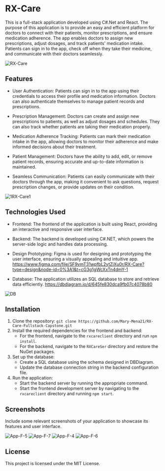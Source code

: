 # RX-Care

This is a full-stack application developed using C#.Net and React. The purpose of this application is to provide an easy and efficient platform for doctors to connect with their patients, monitor prescriptions, and ensure medication adherence. The app enables doctors to assign new prescriptions, adjust dosages, and track patients' medication intake. Patients can sign in to the app, check off when they take their medicine, and communicate with their doctors seamlessly.

![RX-Care](https://github.com/Mary-Mena21/RX-Care-Fullstack-Capstone/assets/85176043/c2ec6dbc-33fe-4d3e-97dc-24f14c933c2e)
## Features

- User Authentication: Patients can sign in to the app using their credentials to access their profile and medication information. Doctors can also authenticate themselves to manage patient records and prescriptions.

- Prescription Management: Doctors can create and assign new prescriptions to patients, as well as adjust dosages and schedules. They can also track whether patients are taking their medication properly.

- Medication Adherence Tracking: Patients can mark their medication intake in the app, allowing doctors to monitor their adherence and make informed decisions about their treatment.

- Patient Management: Doctors have the ability to add, edit, or remove patient records, ensuring accurate and up-to-date information is maintained.

- Seamless Communication: Patients can easily communicate with their doctors through the app, making it convenient to ask questions, request prescription changes, or provide updates on their condition.

![1RX-Care1](https://github.com/Mary-Mena21/RX-Care-Fullstack-Capstone/assets/85176043/60efa84c-891b-476c-b2db-cf220353540d)

## Technologies Used

- Frontend: The frontend of the application is built using React, providing an interactive and responsive user interface.

- Backend: The backend is developed using C#.NET, which powers the server-side logic and handles data processing.

- Design Prototyping: Figma is used for designing and prototyping the user interface, ensuring a visually appealing and intuitive app.
https://www.figma.com/file/SF9vmT31wpfbL2ytZiXu0r/RX-Care?type=design&node-id=0%3A1&t=cG3g1gWcXxTn4dmY-1

- Database: The application utilizes an SQL database to store and retrieve data efficiently.
https://dbdiagram.io/d/645fe830dca9fb07c4078b80

![DB](https://github.com/Mary-Mena21/RX-Care-Fullstack-Capstone/assets/85176043/d1b07d07-5477-4cb2-b83e-916217a2d10f)

## Installation

1. Clone the repository: `git clone https://github.com/Mary-Mena21/RX-Care-Fullstack-Capstone.git`
2. Install the required dependencies for the frontend and backend:
   - For the frontend, navigate to the `rxcareclient` directory and run `npm install`.
   - For the backend, navigate to the `RXCareSer` directory and restore the NuGet packages.
3. Set up the database:
   - Create a SQL database using the schema designed in DBDiagram.
   - Update the database connection string in the backend configuration file.
4. Run the application:
   - Start the backend server by running the appropriate command.
   - Start the frontend development server by navigating to the `rxcareclient` directory and running `npm start`.

## Screenshots

Include some relevant screenshots of your application to showcase its features and user interface.


![App-F-5](https://github.com/Mary-Mena21/RX-Care-Fullstack-Capstone/assets/85176043/2127904d-a648-4859-bedd-eaaa17170d30)
![App-F-7](https://github.com/Mary-Mena21/RX-Care-Fullstack-Capstone/assets/85176043/f3581a21-ec11-4b1d-ae08-d9f360d03757)
![App-F-4](https://github.com/Mary-Mena21/RX-Care-Fullstack-Capstone/assets/85176043/0325ea0d-ac83-47a0-b229-1ae5793f48dd)
![App-F-6](https://github.com/Mary-Mena21/RX-Care-Fullstack-Capstone/assets/85176043/26aac8f5-43e1-4917-a1cb-50114a0f58ad)


## License

This project is licensed under the MIT License.
